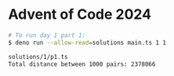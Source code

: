 # Advent of Code 2024

```bash
# To run day 1 part 1:
$ deno run --allow-read=solutions main.ts 1 1

solutions/1/p1.ts
Total distance between 1000 pairs: 2378066
```
